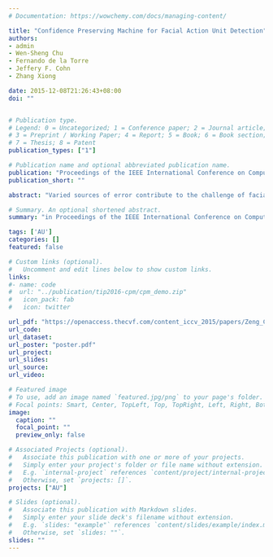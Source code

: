 ```yaml
---
# Documentation: https://wowchemy.com/docs/managing-content/

title: "Confidence Preserving Machine for Facial Action Unit Detection"
authors:
- admin
- Wen-Sheng Chu
- Fernando de la Torre
- Jeffery F. Cohn
- Zhang Xiong

date: 2015-12-08T21:26:43+08:00
doi: ""


# Publication type.
# Legend: 0 = Uncategorized; 1 = Conference paper; 2 = Journal article;
# 3 = Preprint / Working Paper; 4 = Report; 5 = Book; 6 = Book section;
# 7 = Thesis; 8 = Patent
publication_types: ["1"]

# Publication name and optional abbreviated publication name.
publication: "Proceedings of the IEEE International Conference on Computer Vision (ICCV), 2015"
publication_short: ""

abstract: "Varied sources of error contribute to the challenge of facial action unit detection. Previous approaches address specific and known sources. However, many sources are unknown. To address the ubiquity of error, we propose a Confident Preserving Machine (CPM) that follows an easy-to-hard classification strategy. During training, CPM learns two confident classifiers. A confident positive classifier separates easily identified positive samples from all else; a confident negative classifier does same for negative samples. During testing, CPM then learns a person-specific classifier using ``virtual labels'' provided by confident classifiers. This step is achieved using a quasi-semi-supervised (QSS) approach. Hard samples are typically close to the decision boundary, and the QSS approach disambiguates them using spatio-temporal constraints. To evaluate CPM, we compared it with a baseline single-margin classifier and state-of-the-art semi-supervised learning, transfer learning, and boosting methods in three datasets of spontaneous facial behavior. With few exceptions, CPM outperformed baseline and state-of-the art methods."

# Summary. An optional shortened abstract.
summary: "in Proceedings of the IEEE International Conference on Computer Vision (ICCV), 2015."

tags: ['AU']
categories: []
featured: false

# Custom links (optional).
#   Uncomment and edit lines below to show custom links.
links:
#- name: code
#  url: "../publication/tip2016-cpm/cpm_demo.zip"
#   icon_pack: fab
#   icon: twitter

url_pdf: "https://openaccess.thecvf.com/content_iccv_2015/papers/Zeng_Confidence_Preserving_Machine_ICCV_2015_paper.pdf"
url_code:
url_dataset:
url_poster: "poster.pdf"
url_project:
url_slides:
url_source:
url_video:

# Featured image
# To use, add an image named `featured.jpg/png` to your page's folder. 
# Focal points: Smart, Center, TopLeft, Top, TopRight, Left, Right, BottomLeft, Bottom, BottomRight.
image:
  caption: ""
  focal_point: ""
  preview_only: false

# Associated Projects (optional).
#   Associate this publication with one or more of your projects.
#   Simply enter your project's folder or file name without extension.
#   E.g. `internal-project` references `content/project/internal-project/index.md`.
#   Otherwise, set `projects: []`.
projects: ["AU"]

# Slides (optional).
#   Associate this publication with Markdown slides.
#   Simply enter your slide deck's filename without extension.
#   E.g. `slides: "example"` references `content/slides/example/index.md`.
#   Otherwise, set `slides: ""`.
slides: ""
---
```


